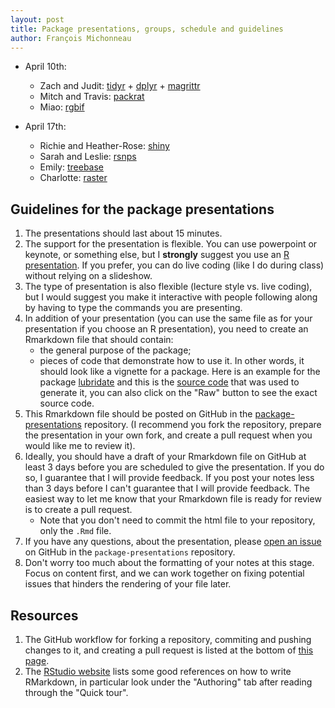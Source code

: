 ```yaml
---
layout: post
title: Package presentations, groups, schedule and guidelines
author: François Michonneau
---
```


* April 10th:
  - Zach and Judit:
  [tidyr](http://cran.r-project.org/web/packages/tidyr/index.html) +
  [dplyr](http://cran.r-project.org/web/packages/dplyr/index.html) +
  [magrittr](http://cran.r-project.org/web/packages/magrittr/index.html)
  - Mitch and Travis: [packrat](http://cran.r-project.org/web/packages/packrat/index.html)
  - Miao: [rgbif](http://cran.r-project.org/web/packages/rgbif/index.html)

* April 17th:
  - Richie and Heather-Rose: [shiny](http://cran.r-project.org/web/packages/shiny/index.html)
  - Sarah and Leslie: [rsnps](http://cran.r-project.org/web/packages/rentrez/index.html)
  - Emily: [treebase](cran.r-project.org/web/packages/treebase/index.html)
  - Charlotte: [raster](http://cran.r-project.org/web/packages/raster/)

## Guidelines for the package presentations

1. The presentations should last about 15 minutes.
1. The support for the presentation is flexible. You can use powerpoint or
   keynote, or something else, but I **strongly** suggest you use an
   [R presentation](https://support.rstudio.com/hc/en-us/articles/200486468-Authoring-R-Presentations). If
   you prefer, you can do live coding (like I do during class) without relying
   on a slideshow.
1. The type of presentation is also flexible (lecture style vs. live coding),
   but I would suggest you make it interactive with people following along by
   having to type the commands you are presenting.
1. In addition of your presentation (you can use the same file as for your
   presentation if you choose an R presentation), you need to create an
   Rmarkdown file that should contain:
   - the general purpose of the package;
   - pieces of code that demonstrate how to use it.  In other words, it should
   look like a vignette for a package. Here is an example for the package
   [lubridate](http://cran.r-project.org/web/packages/lubridate/vignettes/lubridate.html)
   and this is the
   [source code](https://github.com/hadley/lubridate/blob/master/vignettes/lubridate.Rmd)
   that was used to generate it, you can also click on the "Raw" button to see
   the exact source code.
1. This Rmarkdown file should be posted on GitHub in the
   [package-presentations](https://github.com/r-bio/package-presentations)
   repository. (I recommend you fork the repository, prepare the presentation in
   your own fork, and create a pull request when you would like me to review
   it).
1. Ideally, you should have a draft of your Rmarkdown file on GitHub at least 3
   days before you are scheduled to give the presentation. If you do so, I
   guarantee that I will provide feedback. If you post your notes less than 3
   days before I can't guarantee that I will provide feedback. The easiest way
   to let me know that your Rmarkdown file is ready for review is to create a
   pull request.
   - Note that you don't need to commit the html file to your repository, only
     the `.Rmd` file.
1. If you have any questions, about the presentation, please
   [open an issue](https://github.com/r-bio/package-presentations/issues/new) on GitHub in
   the `package-presentations` repository.
1. Don't worry too much about the formatting of your notes at this stage. Focus
   on content first, and we can work together on fixing potential issues that
   hinders the rendering of your file later.

## Resources

1. The GitHub workflow for forking a repository, commiting and pushing changes
   to it, and creating a pull request is listed at the bottom of
   [this page](http://r-bio.github.io/intro-git-rstudio/).
1. The [RStudio website](http://rmarkdown.rstudio.com/) lists some good
   references on how to write RMarkdown, in particular look under the
   "Authoring" tab after reading through the "Quick tour".
